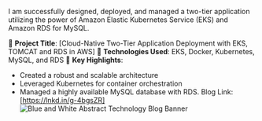 I am successfully designed, deployed, and managed a two-tier application utilizing the power of Amazon Elastic Kubernetes Service (EKS) and Amazon RDS for MySQL.

🔹 **Project Title**: [Cloud-Native Two-Tier Application Deployment with EKS, TOMCAT and RDS in AWS]
🔹 **Technologies Used**: EKS, Docker, Kubernetes, MySQL, and RDS
🔹 **Key Highlights**:
- Created a robust and scalable architecture
- Leveraged Kubernetes for container orchestration
- Managed a highly available MySQL database with RDS.
Blog Link: [https://lnkd.in/g-4bgsZR]
![Blue and White Abstract Technology Blog Banner](https://github.com/Ashoksana/eks-2tier-architecture/assets/107429355/02a04887-ae5c-4805-b4bb-207449a384d3)
